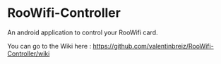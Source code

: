 # RooWifi-Controller
An android application to control your RooWifi card.

You can go to the Wiki here : https://github.com/valentinbreiz/RooWifi-Controller/wiki
